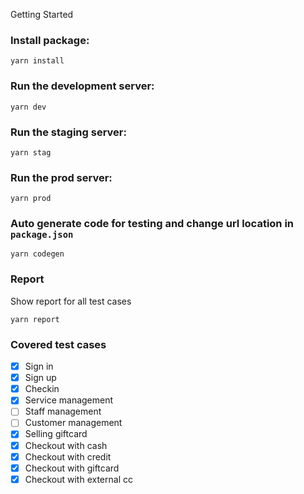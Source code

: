 Getting Started

### Install package: 
```
yarn install
```

<!-- dev -->

### Run the development server: 
```
yarn dev
```

<!-- stag -->

### Run the staging server: 
```
yarn stag
```

<!-- prod -->

### Run the prod server:
```
yarn prod
```

<!-- codegen -->

### Auto generate code for testing and change url location in `package.json`
```
yarn codegen
```

<!-- Report -->
### Report

Show report for all test cases
```
yarn report
```

### Covered test cases
- [x] Sign in
- [x] Sign up
- [x] Checkin 
- [x] Service management
- [ ] Staff management
- [ ] Customer management
- [x] Selling giftcard
- [x] Checkout with cash
- [x] Checkout with credit
- [x] Checkout with giftcard
- [x] Checkout with external cc
